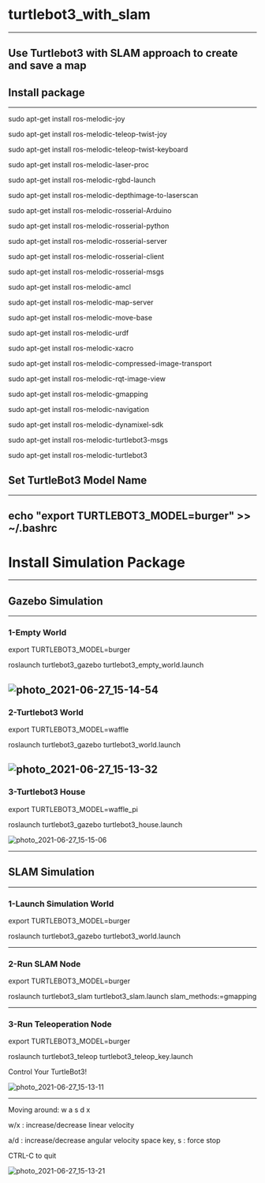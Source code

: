 # turtlebot3_with_slam
---
Use Turtlebot3 with SLAM approach to create and save a map
---
## Install package
---
sudo apt-get install ros-melodic-joy

sudo apt-get install ros-melodic-teleop-twist-joy

sudo apt-get install ros-melodic-teleop-twist-keyboard

sudo apt-get install ros-melodic-laser-proc

sudo apt-get install ros-melodic-rgbd-launch

sudo apt-get install ros-melodic-depthimage-to-laserscan

sudo apt-get install ros-melodic-rosserial-Arduino

sudo apt-get install ros-melodic-rosserial-python

sudo apt-get install ros-melodic-rosserial-server

sudo apt-get install ros-melodic-rosserial-client

sudo apt-get install ros-melodic-rosserial-msgs

sudo apt-get install ros-melodic-amcl

sudo apt-get install ros-melodic-map-server

sudo apt-get install ros-melodic-move-base

sudo apt-get install ros-melodic-urdf

sudo apt-get install ros-melodic-xacro

sudo apt-get install ros-melodic-compressed-image-transport

sudo apt-get install ros-melodic-rqt-image-view

sudo apt-get install ros-melodic-gmapping

sudo apt-get install ros-melodic-navigation

sudo apt-get install ros-melodic-dynamixel-sdk

sudo apt-get install ros-melodic-turtlebot3-msgs

sudo apt-get install ros-melodic-turtlebot3
## Set TurtleBot3 Model Name
---
echo "export TURTLEBOT3_MODEL=burger" >> ~/.bashrc
---
# Install Simulation Package
---
## Gazebo Simulation
---
### 1-Empty World

export TURTLEBOT3_MODEL=burger

roslaunch turtlebot3_gazebo turtlebot3_empty_world.launch

![photo_2021-06-27_15-14-54](https://user-images.githubusercontent.com/85003576/123544192-ce1d7e80-d75a-11eb-9f4a-c17b89995af8.jpg)
---
### 2-Turtlebot3 World

export TURTLEBOT3_MODEL=waffle

roslaunch turtlebot3_gazebo turtlebot3_world.launch

![photo_2021-06-27_15-13-32](https://user-images.githubusercontent.com/85003576/123544212-ebeae380-d75a-11eb-90cb-5e009c76bf0b.jpg)
---
### 3-Turtlebot3 House

export TURTLEBOT3_MODEL=waffle_pi

roslaunch turtlebot3_gazebo turtlebot3_house.launch

![photo_2021-06-27_15-15-06](https://user-images.githubusercontent.com/85003576/123544758-69175800-d75d-11eb-9420-a1d2d984278c.jpg)

---
## SLAM Simulation
---
### 1-Launch Simulation World

export TURTLEBOT3_MODEL=burger

roslaunch turtlebot3_gazebo turtlebot3_world.launch

---
### 2-Run SLAM Node

export TURTLEBOT3_MODEL=burger

roslaunch turtlebot3_slam turtlebot3_slam.launch slam_methods:=gmapping

---
### 3-Run Teleoperation Node

export TURTLEBOT3_MODEL=burger

roslaunch turtlebot3_teleop turtlebot3_teleop_key.launch

Control Your TurtleBot3!

![photo_2021-06-27_15-13-11](https://user-images.githubusercontent.com/85003576/123544264-23f22680-d75b-11eb-9d13-41803f919ffa.jpg)

 ---------------------------
 Moving around:
        w
   a    s    d
        x

 w/x : increase/decrease linear velocity
 
 a/d : increase/decrease angular velocity
 space key, s : force stop

 CTRL-C to quit
 
![photo_2021-06-27_15-13-21](https://user-images.githubusercontent.com/85003576/123544278-30767f00-d75b-11eb-8154-f0e1875a91cf.jpg)

